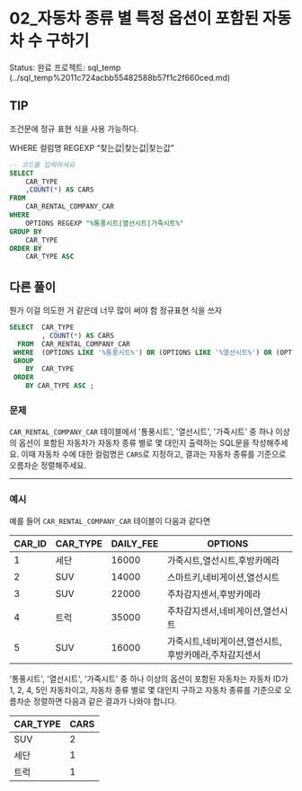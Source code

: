 # 02_자동차 종류 별 특정 옵션이 포함된 자동차 수 구하기

Status: 완료
프로젝트: sql_temp (../sql_temp%2011c724acbb55482588b57f1c2f660ced.md)

## TIP

조건문에 정규 표현 식을 사용 가능하다.

WHERE 컬럼명 REGEXP “찾는값|찾는값|찾는값”

```sql
-- 코드를 입력하세요
SELECT 
    CAR_TYPE
    ,COUNT(*) AS CARS
FROM 
    CAR_RENTAL_COMPANY_CAR
WHERE 
    OPTIONS REGEXP "%통풍시트|열선시트|가죽시트%"
GROUP BY 
    CAR_TYPE
ORDER BY 
    CAR_TYPE ASC
```

## 다른 풀이

뭔가 이걸 의도한 거 같은데 너무 많이 써야 함 정규표현 식을 쓰자

```sql
SELECT  CAR_TYPE
        , COUNT(*) AS CARS
  FROM  CAR_RENTAL_COMPANY_CAR
 WHERE  (OPTIONS LIKE '%통풍시트%') OR (OPTIONS LIKE '%열선시트%') OR (OPTIONS LIKE '%가죽시트%') 
 GROUP
    BY  CAR_TYPE
 ORDER
    BY CAR_TYPE ASC ;
```

### 문제

`CAR_RENTAL_COMPANY_CAR` 테이블에서 '통풍시트', '열선시트', '가죽시트' 중 하나 이상의 옵션이 포함된 자동차가 자동차 종류 별로 몇 대인지 출력하는 SQL문을 작성해주세요. 이때 자동차 수에 대한 컬럼명은 `CARS`로 지정하고, 결과는 자동차 종류를 기준으로 오름차순 정렬해주세요.

---

### 예시

예를 들어 `CAR_RENTAL_COMPANY_CAR` 테이블이 다음과 같다면

| CAR_ID | CAR_TYPE | DAILY_FEE | OPTIONS |
| --- | --- | --- | --- |
| 1 | 세단 | 16000 | 가죽시트,열선시트,후방카메라 |
| 2 | SUV | 14000 | 스마트키,네비게이션,열선시트 |
| 3 | SUV | 22000 | 주차감지센서,후방카메라 |
| 4 | 트럭 | 35000 | 주차감지센서,네비게이션,열선시트 |
| 5 | SUV | 16000 | 가죽시트,네비게이션,열선시트,후방카메라,주차감지센서 |

'통풍시트', '열선시트', '가죽시트' 중 하나 이상의 옵션이 포함된 자동차는 자동차 ID가 1, 2, 4, 5인 자동차이고, 자동차 종류 별로 몇 대인지 구하고 자동차 종류를 기준으로 오름차순 정렬하면 다음과 같은 결과가 나와야 합니다.

| CAR_TYPE | CARS |
| --- | --- |
| SUV | 2 |
| 세단 | 1 |
| 트럭 | 1 |